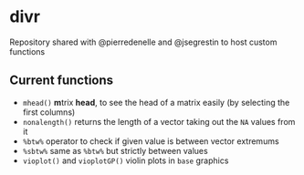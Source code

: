 # divr
Repository shared with @pierredenelle and @jsegrestin to host custom functions

## Current functions

  - `mhead()` **m**trix **head**, to see the head of a matrix easily (by selecting the first columns)
  - `nonalength()` returns the length of a vector taking out the `NA` values from it
  - `%btw%` operator to check if given value is between vector extremums
  - `%sbtw%` same as `%btw%` but strictly between values
  - `vioplot()` and `vioplotGP()` violin plots in `base` graphics
